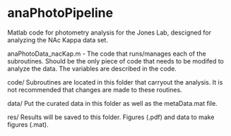 # anaPhotoPipeline

Matlab code for photometry analysis for the Jones Lab, descigned for analyzing the NAc Kappa data set.

anaPhotoData_nacKap.m - The code that runs/manages each of the subroutines. Should be the only piece of code that needs to be modifed to analyze the data. The variables are described in the code. 

code/
    Subroutines are located in this folder that carryout the analysis. It is not recommended that changes are made to these routines. 

data/
    Put the curated data in this folder as well as the metaData.mat file. 

res/ 
    Results will be saved to this folder. Figures (.pdf) and data to make figures (.mat). 
